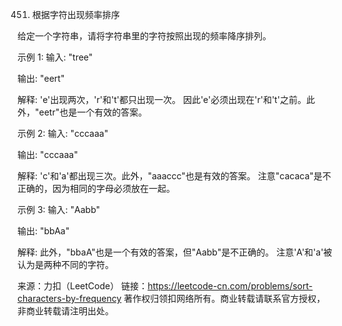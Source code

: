451. 根据字符出现频率排序

给定一个字符串，请将字符串里的字符按照出现的频率降序排列。

示例 1:
输入:
"tree"

输出:
"eert"

解释:
'e'出现两次，'r'和't'都只出现一次。
因此'e'必须出现在'r'和't'之前。此外，"eetr"也是一个有效的答案。


示例 2:
输入:
"cccaaa"

输出:
"cccaaa"

解释:
'c'和'a'都出现三次。此外，"aaaccc"也是有效的答案。
注意"cacaca"是不正确的，因为相同的字母必须放在一起。


示例 3:
输入:
"Aabb"

输出:
"bbAa"

解释:
此外，"bbaA"也是一个有效的答案，但"Aabb"是不正确的。
注意'A'和'a'被认为是两种不同的字符。


来源：力扣（LeetCode）
链接：https://leetcode-cn.com/problems/sort-characters-by-frequency
著作权归领扣网络所有。商业转载请联系官方授权，非商业转载请注明出处。